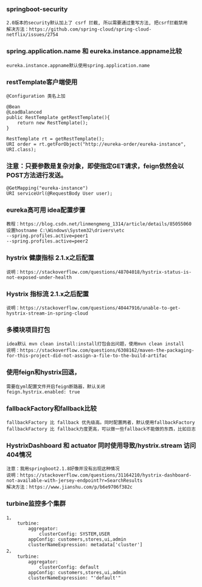 
### springboot-security
    2.0版本的security默认加上了 csrf 拦截, 所以需要通过重写方法, 把csrf拦截禁用
    解决方法：https://github.com/spring-cloud/spring-cloud-netflix/issues/2754

### spring.application.name 和 eureka.instance.appname比较
    eureka.instance.appname默认使用spring.application.name

### restTemplate客户端使用
    @Configuration 类名上加
	 
	@Bean
	@LoadBalanced
	public RestTemplate getRestTemplate(){
		return new RestTemplate();
	}
	
    RestTemplate rt = getRestTemplate();
    URI order = rt.getForObject("http://eureka-order/eureka-instance", URI.class);

### 注意：只要参数是复杂对象，即使指定GET请求，feign依然会以POST方法进行发送。
    @GetMapping("eureka-instance")
    URI serviceUrl(@RequestBody User user);

### eureka高可用 idea配置步骤
    教程：https://blog.csdn.net/linmengmeng_1314/article/details/85055060
    设置hostname C:\Windows\System32\drivers\etc
    --spring.profiles.active=peer1
    --spring.profiles.active=peer2

### hystrix 健康指标 2.1.x之后配置 
    说明：https://stackoverflow.com/questions/48704018/hystrix-status-is-not-exposed-under-health
### Hystrix 指标流 2.1.x之后配置 
    说明：https://stackoverflow.com/questions/40447916/unable-to-get-hystrix-stream-in-spring-cloud

### 多模块项目打包
    idea默认 mvn clean install:install打包会出问题，使用mvn clean install
    说明：https://stackoverflow.com/questions/6308162/maven-the-packaging-for-this-project-did-not-assign-a-file-to-the-build-artifac

### 使用feign和hystrix回退，
    需要在yml配置文件开启feign断路器，默认关闭
    feign.hystrix.enabled: true

### fallbackFactory和fallback比较
    fallbackFactory 比 fallback 优先级高。同时配置两者，默认使用fallbackFactory
    fallbackFactory 比 fallback力度更高，可以做一些fallback不能做的东西，比如日志

### HystrixDashboard 和 actuator 同时使用导致/hystrix.stream 访问404情况
    注意：我用springboot2.1.8好像并没有出现这种情况
    说明：https://stackoverflow.com/questions/31164210/hystrix-dashboard-not-available-with-jersey-endpoint?r=SearchResults
    解决方法：https://www.jianshu.com/p/b6e9706f382c
    
### turbine监控多个集群
    1，
        turbine:
            aggregator:
                clusterConfig: SYSTEM,USER
            appConfig: customers,stores,ui,admin
            clusterNameExpression: metadata['cluster']
    2，
        turbine:
            aggregator:
                clusterConfig: default
            appConfig: customers,stores,ui,admin
            clusterNameExpression: "'default'"
